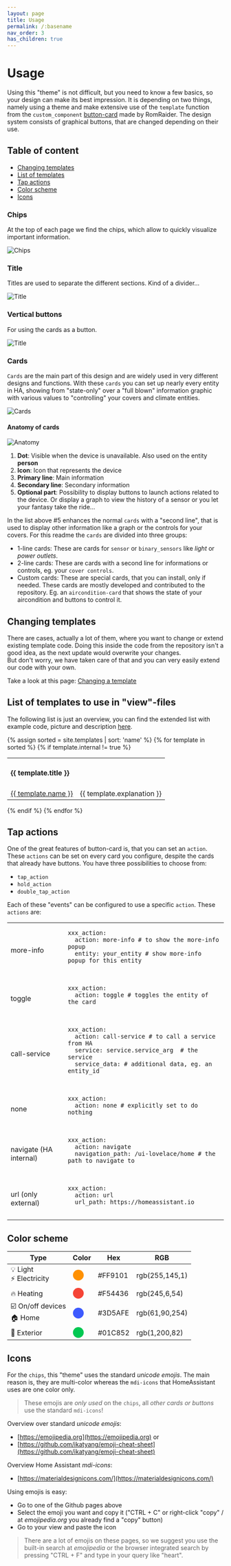 ```yaml
---
layout: page
title: Usage
permalink: /:basename
nav_order: 3
has_children: true
---
```


# Usage  
Using this "theme" is not difficult, but you need to know a few basics, so your design can make its best impression. It is depending on two things, namely using a theme and make extensive use of the `template` function from the `custom_component` [button-card](https://github.com/custom-cards/button-card) made by RomRaider.
The design system consists of graphical buttons, that are changed depending on their use.

## Table of content  
* [Changing templates](#changing-templates)
* [List of templates](#list-of-templates)  
* [Tap actions](#tap-actions)  
* [Color scheme](#color-scheme)  
* [Icons](#icons)  

### Chips  
At the top of each page we find the chips, which allow to quickly visualize important information.  

![Chips](/assets/images/chips.png)  

### Title  
Titles are used to separate the different sections. Kind of a divider...

![Title](/assets/images/title.png)    

### Vertical buttons
For using the cards as a button.  

![Title](/assets/images/scene.gif)    

### Cards   
`Cards` are the main part of this design and are widely used in very different designs and functions. With these `cards` you can set up nearly every entity in HA, showing from "state-only" over a "full blown" information graphic with various values to "controlling" your covers and climate entities.

![Cards](/assets/images/cards.png)

#### Anatomy of cards  
![Anatomy](/assets/images/anatomy.png)  
1. **Dot**: Visible when the device is unavailable. Also used on the entity **person**
2. **Icon**: Icon that represents the device
3. **Primary line**: Main information
4. **Secondary line**: Secondary information
5. **Optional part**: Possibility to display buttons to launch actions related to the device. Or display a graph to view the history of a sensor or you let your fantasy take the ride...

In the list above #5 enhances the normal `cards` with a "second line", that is used to display other information like a graph or the controls for your covers. For this readme the `cards` are divided into three groups:
* 1-line cards: These are cards for `sensor` or `binary_sensors` like *light* or *power outlets*.
* 2-line cards: These are cards with a second line for informations or controls, eg. your `cover controls`.
* Custom cards: These are special cards, that you can install, only if needed. These cards are mostly developed and contributed to the repository. Eg. an `aircondition-card` that shows the state of your aircondition and buttons to control it.  

## Changing templates
There are cases, actually a lot of them, where you want to change or extend existing template code. Doing this inside the code from the repository isn't a good idea, as the next update would overwrite your changes.  
But don't worry, we have taken care of that and you can very easily extend our code with your own.  

Take a look at this page: [Changing a template](/usage/changing_template)  

## <a name="list-of-templates"></a>List of templates to use in "view"-files
The following list is just an overview, you can find the extended list with example code, picture and description [here](/usage/template_list).  

{% assign sorted = site.templates | sort: 'name' %}
{% for template in sorted %}
{% if template.internal != true %}

<table>
  <tr>
    <td colspan="2" style="border-right: 3px solid {% if template.category == 'card' %}{{ site.ulm_color_purple }}{% elsif template.category == 'chip' %}{{ site.ulm_color_yellow }}{% elsif template.category == 'title' %}{{ site.ulm_color_blue }}{% else %}{{ site.ulm_color_green }}{% endif %};"><h4>{{ template.title }}</h4></td>
  </tr>
  <tr>
    <td><a href="/usage/template_list#{{ template.name }}">{{ template.name }}</a></td>
    <td>{{ template.explanation }}</td>
  </tr>
</table>

{% endif %}
{% endfor %}

## Tap actions  
One of the great features of button-card is, that you can set an `action`. These `actions` can be set on every card you configure, despite the cards that already have buttons. You have three possibilities to choose from:  
* `tap_action`  
* `hold_action`  
* `double_tap_action`  

Each of these "events" can be configured to use a specific `action`. These `actions` are:  

<table>
  <tr>
    <td>more-info</td>
    <td>
      <pre><code class="language-yaml" style="border: 0">xxx_action:
  action: more-info # to show the more-info popup  
  entity: your_entity # show more-info popup for this entity
      </code></pre>
    </td>
  </tr>
  <tr>
    <td>toggle</td>
    <td>
      <pre><code class="language-yaml" style="border: 0">xxx_action:
  action: toggle # toggles the entity of the card
      </code></pre>
    </td>
  </tr>
  <tr>
    <td>call-service</td>
    <td>
      <pre><code class="language-yaml" style="border: 0">xxx_action:
  action: call-service # to call a service from HA  
  service: service.service_arg  # the service
  service_data: # additional data, eg. an entity_id
      </code></pre>
    </td>
  </tr>
  <tr>
    <td>none</td>
    <td>
      <pre><code class="language-yaml" style="border: 0">xxx_action:
  action: none # explicitly set to do nothing
      </code></pre>
    </td>
  </tr>
  <tr>
    <td>navigate (HA internal)</td>
    <td>
      <pre><code class="language-yaml" style="border: 0">xxx_action:
  action: navigate  
  navigation_path: /ui-lovelace/home # the path to navigate to
      </code></pre>
    </td>
  </tr>
  <tr>
    <td>url (only external)</td>
    <td>
      <pre><code class="language-yaml" style="border: 0">xxx_action:
  action: url  
  url_path: https://homeassistant.io
      </code></pre>
    </td>
  </tr>
</table>

## Color scheme  

|Type|Color|Hex|RGB|
|---|---|---|---|
|💡 Light<br />⚡ Electricity|<span style="height: 25px; width: 25px; background-color: #FF9101; border-radius: 50%; display: inline-block;"></span>|#FF9101|rgb(255,145,1)|
|🔥 Heating|<span style="height: 25px; width: 25px; background-color: #F54436; border-radius: 50%; display: inline-block;"></span>|#F54436|rgb(245,6,54)|
|☑️ On/off devices<br />🏠 Home|<span style="height: 25px; width: 25px; background-color: #3D5AFE; border-radius: 50%; display: inline-block;"></span>|#3D5AFE|rgb(61,90,254)|
|🌲 Exterior|<span style="height: 25px; width: 25px; background-color: #01C852; border-radius: 50%; display: inline-block;"></span>|#01C852|rgb(1,200,82)|

## Icons  
For the `chips`, this "theme" uses the standard *unicode emojis*. The main reason is, they are multi-color whereas the `mdi-icons` that HomeAssistant uses are one color only. 
> These emojis are *only used* on the `chips`, all *other cards or buttons* use the standard `mdi-icons`!

Overview over standard *unicode emojis*:  
* [https://emojipedia.org](https://emojipedia.org) or  
* [https://github.com/ikatyang/emoji-cheat-sheet](https://github.com/ikatyang/emoji-cheat-sheet)  

Overview Home Assistant *mdi-icons*: 
* [https://materialdesignicons.com/](https://materialdesignicons.com/) 

Using emojis is easy:
* Go to one of the Github pages above
* Select the emoji you want and copy it ("CTRL + C" or right-click "copy" / at <i>emojipedia.org</i> you already find a "copy" button)
* Go to your view and paste the icon

> There are a lot of emojis on these pages, so we suggest you use the built-in search at <i>emojipedia</i> or the browser integrated search by pressing "CTRL + F" and type in your query like "heart". 
